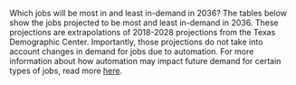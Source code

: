 Which jobs will be most in and least in-demand in 2036? The tables below show the jobs projected to be most and least in-demand in 2036. These projections are extrapolations of 2018-2028 projections from the Texas Demographic Center. Importantly, those projections do not take into account changes in demand for jobs due to automation. For more information about how automation may impact future demand for certain types of jobs, read more [here](https://faethm.ai/blogs/new-technologies-create-new-opportunities).     